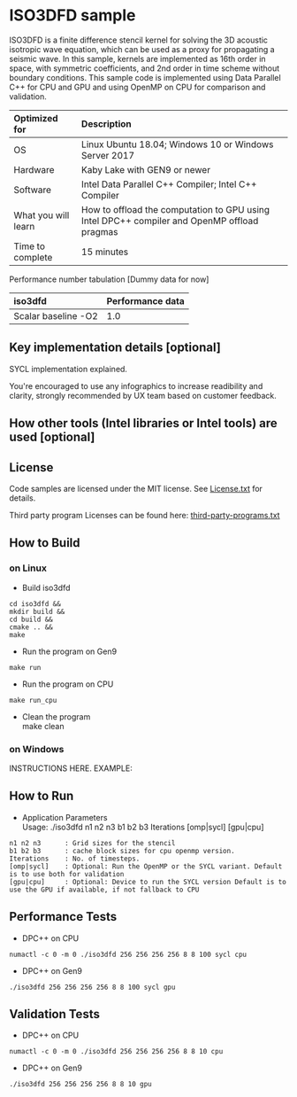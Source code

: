 # ISO3DFD sample
ISO3DFD is a finite difference stencil kernel for solving the 3D acoustic isotropic wave equation, which can be used as a proxy for propagating a seismic wave. In this sample, kernels are implemented as 16th order in space, with symmetric coefficients, and 2nd order in time scheme without boundary conditions. This sample code is implemented using Data Parallel C++ for CPU and GPU and using OpenMP on CPU for comparison and validation.
  
| Optimized for                       | Description
|:---                               |:---
| OS                                | Linux Ubuntu 18.04; Windows 10 or Windows Server 2017
| Hardware                          | Kaby Lake with GEN9 or newer
| Software                          | Intel Data Parallel C++ Compiler; Intel C++ Compiler
| What you will learn               | How to offload the computation to GPU using Intel DPC++ compiler and OpenMP offload pragmas
| Time to complete                  | 15 minutes

Performance number tabulation [Dummy data for now]

| iso3dfd                           | Performance data
|:---                               |:---
| Scalar baseline -O2               | 1.0

  
## Key implementation details [optional]
SYCL implementation explained. 

You're encouraged to use any infographics to increase readibility and clarity, strongly recommended by UX team based on customer feedback. 

## How other tools (Intel libraries or Intel tools) are used [optional]
   

## License  
Code samples are licensed under the MIT license. See
[License.txt](https://github.com/oneapi-src/oneAPI-samples/blob/master/License.txt) for details.

Third party program Licenses can be found here: [third-party-programs.txt](https://github.com/oneapi-src/oneAPI-samples/blob/master/third-party-programs.txt)

## How to Build  

### on Linux  
   * Build iso3dfd  
    
    cd iso3dfd &&  
    mkdir build &&  
    cd build &&  
    cmake .. &&  
    make 

   * Run the program on Gen9 
    
    make run  
   
   * Run the program on CPU 
    
    make run_cpu  

   * Clean the program  
    make clean  

### on Windows

INSTRUCTIONS HERE. EXAMPLE:

## How to Run  
   * Application Parameters   
	Usage: ./iso3dfd n1 n2 n3 b1 b2 b3 Iterations [omp|sycl] [gpu|cpu]
	
	n1 n2 n3      : Grid sizes for the stencil
	b1 b2 b3      : cache block sizes for cpu openmp version.
	Iterations    : No. of timesteps.
	[omp|sycl]    : Optional: Run the OpenMP or the SYCL variant. Default is to use both for validation
	[gpu|cpu]     : Optional: Device to run the SYCL version Default is to use the GPU if available, if not fallback to CPU


## Performance Tests
   * DPC++ on CPU
	
    numactl -c 0 -m 0 ./iso3dfd 256 256 256 256 8 8 100 sycl cpu   
   * DPC++ on Gen9   
	
    ./iso3dfd 256 256 256 256 8 8 100 sycl gpu   
	  

## Validation Tests
   * DPC++ on CPU
	
    numactl -c 0 -m 0 ./iso3dfd 256 256 256 256 8 8 10 cpu   
   * DPC++ on Gen9   
    
    ./iso3dfd 256 256 256 256 8 8 10 gpu   
